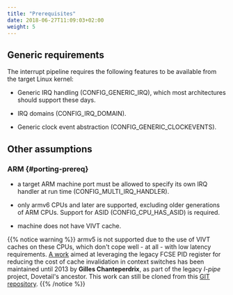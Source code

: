 ```yaml
---
title: "Prerequisites"
date: 2018-06-27T11:09:03+02:00
weight: 5
---
```


## Generic requirements

The interrupt pipeline requires the following features to be available
from the target Linux kernel:

- Generic IRQ handling (CONFIG_GENERIC_IRQ), which most architectures
  should support these days.

- IRQ domains (CONFIG_IRQ_DOMAIN).

- Generic clock event abstraction (CONFIG_GENERIC_CLOCKEVENTS).

## Other assumptions

### ARM {#porting-prereq}

- a target ARM machine port must be allowed to specify its own IRQ
  handler at run time (CONFIG_MULTI_IRQ_HANDLER).

- only armv6 CPUs and later are supported, excluding older generations
  of ARM CPUs. Support for ASID (CONFIG_CPU_HAS_ASID) is required.

- machine does not have VIVT cache.

{{% notice warning %}}
armv5 is not supported due to the use of VIVT caches on these
CPUs, which don't cope well - at all - with low latency requirements. [A
work](https://static.lwn.net/images/conf/rtlws11/papers/proc/p01.pdf)
aimed at leveraging the legacy FCSE PID register for reducing the cost
of cache invalidation in context switches has been maintained until
2013 by **Gilles Chanteperdrix**, as part of the legacy *I-pipe* project, Dovetail's ancestor.
This work can still be cloned from this [GIT repository](git://archive.xenomai.org/ipipe-gch.git).
{{% /notice %}}
